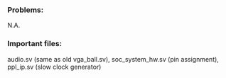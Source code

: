 ### Problems: 
N.A.
### Important files: 
audio.sv (same as old vga_ball.sv), soc_system_hw.sv (pin assignment), ppl_ip.sv (slow clock generator)
